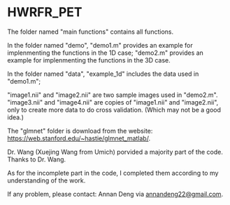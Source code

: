 # HWRFR_PET

The folder named "main functions" contains all functions.

In the folder named "demo", "demo1.m" provides an example for implenmenting the functions in the 1D case; "demo2.m" provides an example for implenmenting the functions in the 3D case.

In the folder named "data", "example_1d" includes the data used in "demo1.m"; 

"image1.nii" and "image2.nii" are two sample images used in "demo2.m". "image3.nii" and "image4.nii" are copies of "image1.nii" and "image2.nii", only to create more data to do cross validation. (Which may not be a good idea.)

The "glmnet" folder is download from the website: https://web.stanford.edu/~hastie/glmnet_matlab/.


Dr. Wang (Xuejing Wang from Umich) porvided a majority part of the code. Thanks to Dr. Wang. 

As for the incomplete part in the code, I completed them according to my understanding of the work.

If any problem, please contact: Annan Deng via annandeng22@gmail.com.
